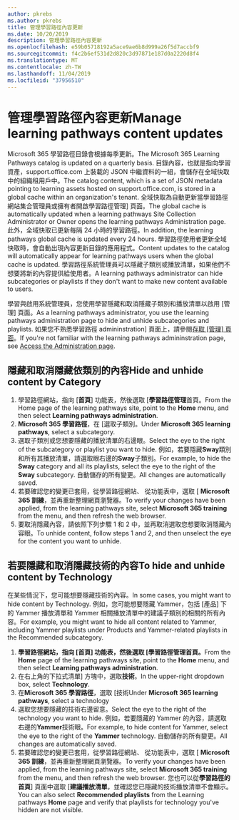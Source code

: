 ```yaml
---
author: pkrebs
ms.author: pkrebs
title: 管理學習路徑內容更新
ms.date: 10/20/2019
description: 管理學習路徑內容更新
ms.openlocfilehash: e59b05718192a5ace9ae6b8d999a26f5d7accbf9
ms.sourcegitcommit: f4c2b6ef531d2d820c3d97871e187d0a2220d8f4
ms.translationtype: MT
ms.contentlocale: zh-TW
ms.lasthandoff: 11/04/2019
ms.locfileid: "37956510"
---
```

# <a name="manage-learning-pathways-content-updates"></a><span data-ttu-id="36484-103">管理學習路徑內容更新</span><span class="sxs-lookup"><span data-stu-id="36484-103">Manage learning pathways content updates</span></span>
<span data-ttu-id="36484-104">Microsoft 365 學習路徑目錄會根據每季更新。</span><span class="sxs-lookup"><span data-stu-id="36484-104">The Microsoft 365 Learning Pathways catalog is updated on a quarterly basis.</span></span> <span data-ttu-id="36484-105">目錄內容，也就是指向學習資產，support.office.com 上裝載的 JSON 中繼資料的一組，會儲存在全域快取中的組織租用戶中。</span><span class="sxs-lookup"><span data-stu-id="36484-105">The catalog content, which is a set of JSON metadata pointing to learning assets hosted on support.office.com, is stored in a global cache within an organization's tenant.</span></span> <span data-ttu-id="36484-106">全域快取為自動更新當學習路徑網站集合管理員或擁有者開啟學習路徑管理] 頁面。</span><span class="sxs-lookup"><span data-stu-id="36484-106">The global cache is automatically updated when a learning pathways Site Collection Administrator or Owner opens the learning pathways Administration page.</span></span> <span data-ttu-id="36484-107">此外，全域快取已更新每隔 24 小時的學習路徑。</span><span class="sxs-lookup"><span data-stu-id="36484-107">In addition, the learning pathways global cache is updated every 24 hours.</span></span> <span data-ttu-id="36484-108">學習路徑使用者更新全域快取時，會自動出現內容更新目錄的應用程式。</span><span class="sxs-lookup"><span data-stu-id="36484-108">Content updates to the catalog will automatically appear for learning pathways users when the global cache is updated.</span></span> <span data-ttu-id="36484-109">學習路徑系統管理員可以隱藏子類別或播放清單，如果他們不想要將新的內容提供給使用者。</span><span class="sxs-lookup"><span data-stu-id="36484-109">A learning pathways administrator can hide subcategories or playlists if they don't want to make new content available to users.</span></span>

<span data-ttu-id="36484-110">學習與啟用系統管理員，您使用學習隱藏和取消隱藏子類別和播放清單以啟用 [管理] 頁面。</span><span class="sxs-lookup"><span data-stu-id="36484-110">As a learning pathways administrator, you use the learning pathways administration page to hide and unhide subcategories and playlists.</span></span> <span data-ttu-id="36484-111">如果您不熟悉學習路徑 admininstration] 頁面上，請參閱[存取 [管理] 頁面](custom_accessadmin.md)。</span><span class="sxs-lookup"><span data-stu-id="36484-111">If you're not familiar with the learning pathways admininstration page, see [Access the Administration page](custom_accessadmin.md).</span></span>

## <a name="hide-and-unhide-content-by-category"></a><span data-ttu-id="36484-112">隱藏和取消隱藏依類別的內容</span><span class="sxs-lookup"><span data-stu-id="36484-112">Hide and unhide content by Category</span></span>
1. <span data-ttu-id="36484-113">學習路徑網站，指向 [**首頁**] 功能表，然後選取 [**學習路徑管理**首頁。</span><span class="sxs-lookup"><span data-stu-id="36484-113">From the Home page of the learning pathways site, point to the **Home** menu, and then select **Learning pathways administration**.</span></span>
2. <span data-ttu-id="36484-114">**Microsoft 365 學習路徑**，在 [選取子類別。</span><span class="sxs-lookup"><span data-stu-id="36484-114">Under **Microsoft 365 learning pathways**, select a subcategory.</span></span>
3. <span data-ttu-id="36484-115">選取子類別或您想要隱藏的播放清單的右邊眼。</span><span class="sxs-lookup"><span data-stu-id="36484-115">Select the eye to the right of the subcategory or playlist you want to hide.</span></span> <span data-ttu-id="36484-116">例如，若要隱藏**Sway**類別和所有其播放清單，請選取眼右邊的**Sway**子類別。</span><span class="sxs-lookup"><span data-stu-id="36484-116">For example, to hide the **Sway** category and all its playlists, select the eye to the right of the **Sway** subcategory.</span></span> <span data-ttu-id="36484-117">自動儲存的所有變更。</span><span class="sxs-lookup"><span data-stu-id="36484-117">All changes are automatically saved.</span></span>
4. <span data-ttu-id="36484-118">若要確認您的變更已套用，從學習路徑網站、 從功能表中，選取 [ **Microsoft 365 訓練**，並再重新整理網頁瀏覽器。</span><span class="sxs-lookup"><span data-stu-id="36484-118">To verify your changes have been applied, from the learning pathways site, select **Microsoft 365 training** from the menu, and then refresh the web browser.</span></span>
5. <span data-ttu-id="36484-119">要取消隱藏內容，請依照下列步驟 1 和 2 中，並再取消選取您想要取消隱藏內容眼。</span><span class="sxs-lookup"><span data-stu-id="36484-119">To unhide content, follow steps 1 and 2, and then unselect the eye for the content you want to unhide.</span></span>

## <a name="to-hide-and-unhide-content-by-technology"></a><span data-ttu-id="36484-120">若要隱藏和取消隱藏技術的內容</span><span class="sxs-lookup"><span data-stu-id="36484-120">To hide and unhide content by Technology</span></span>
<span data-ttu-id="36484-121">在某些情況下，您可能想要隱藏技術的內容。</span><span class="sxs-lookup"><span data-stu-id="36484-121">In some cases, you might want to hide content by Technology.</span></span> <span data-ttu-id="36484-122">例如，您可能想要隱藏 Yammer，包括 [產品] 下的 Yammer 播放清單和 Yammer 相關播放清單中的建議子類別的相關的所有內容。</span><span class="sxs-lookup"><span data-stu-id="36484-122">For example, you might want to hide all content related to Yammer, including Yammer playlists under Products and Yammer-related playlists in the Recommended subcategory.</span></span>

1. <span data-ttu-id="36484-123">**學習路徑網站，指向 [**首頁**] 功能表，然後選取 [**學習路徑管理**首頁。**</span><span class="sxs-lookup"><span data-stu-id="36484-123">From the **Home** page of the learning pathways site, point to the **Home** menu, and then select **Learning pathways administration**.</span></span>
2. <span data-ttu-id="36484-124">在右上角的下拉式清單] 方塊中，選取**技術**。</span><span class="sxs-lookup"><span data-stu-id="36484-124">In the upper-right dropdown box, select **Technology**.</span></span>
3. <span data-ttu-id="36484-125">在**Microsoft 365 學習路徑**，選取 [技術</span><span class="sxs-lookup"><span data-stu-id="36484-125">Under **Microsoft 365 learning pathways**, select a technology</span></span>
4. <span data-ttu-id="36484-126">選取您想要隱藏的技術右邊留意。</span><span class="sxs-lookup"><span data-stu-id="36484-126">Select the eye to the right of the technology you want to hide.</span></span> <span data-ttu-id="36484-127">例如，若要隱藏的 Yammer 的內容，請選取右邊的**Yammer**技術眼。</span><span class="sxs-lookup"><span data-stu-id="36484-127">For example, to hide content for Yammer, select the eye to the right of the **Yammer** technology.</span></span> <span data-ttu-id="36484-128">自動儲存的所有變更。</span><span class="sxs-lookup"><span data-stu-id="36484-128">All changes are automatically saved.</span></span>
5. <span data-ttu-id="36484-129">若要確認您的變更已套用，從學習路徑網站、 從功能表中，選取 [ **Microsoft 365 訓練**，並再重新整理網頁瀏覽器。</span><span class="sxs-lookup"><span data-stu-id="36484-129">To verify your changes have been applied, from the learning pathways site, select **Microsoft 365 training** from the menu, and then refresh the web browser.</span></span> <span data-ttu-id="36484-130">您也可以從**學習路徑的首頁**] 頁面中選取 [**建議播放清單**，並確認您已隱藏的技術播放清單不會顯示。</span><span class="sxs-lookup"><span data-stu-id="36484-130">You can also select **Recommended playlists** from the Learning pathways **Home** page and verify that playlists for technology you've hidden are not visible.</span></span>

